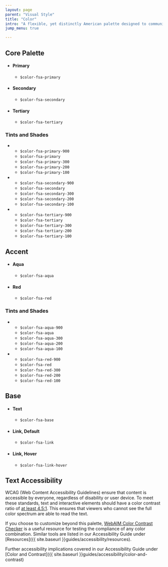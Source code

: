 ```yaml
---
layout: page
parent: "Visual Style"
title: "Color"
intro: "A flexible, yet distinctly American palette designed to communicate warmth and trustworthiness while meeting the highest standards of 508 color contrast requirements."
jump_menu: true

---
```



## Core Palette

<ul class="docs__attr-list">
  <li class="docs__attr-list__item">
    <h4 class="docs__sub_style">Primary</h4>
    <div class="docs__attr-list__swatch color-fsa-primary"></div>
    <ul class="docs__attr-list__attr">
      <li class="docs__attr-list__attr-item"><code>$color-fsa-primary</code></li>
    </ul>
  </li>
  <li class="docs__attr-list__item">
    <h4 class="docs__sub_style">Secondary</h4>
    <div class="docs__attr-list__swatch color-fsa-secondary"></div>
    <ul class="docs__attr-list__attr">
      <li class="docs__attr-list__attr-item"><code>$color-fsa-secondary</code></li>
    </ul>
  </li>
  <li class="docs__attr-list__item">
    <h4 class="docs__sub_style">Tertiary</h4>
    <div class="docs__attr-list__swatch color-fsa-tertiary"></div>
    <ul class="docs__attr-list__attr">
      <li class="docs__attr-list__attr-item"><code>$color-fsa-tertiary</code></li>
    </ul>
  </li>
</ul>


### Tints and Shades

<ul class="docs__attr-list">
  <li class="docs__attr-list__item">
    <ul class="docs__swatch-list docs__swatch-list--primary">
      <li class="docs__swatch-list__item color-fsa-primary-dark"><code>$color-fsa-primary-900</code></li>
      <li class="docs__swatch-list__item docs__swatch-list__item--main color-fsa-primary"><code>$color-fsa-primary</code></li>
      <li class="docs__swatch-list__item color-fsa-primary-light"><code>$color-fsa-primary-300</code></li>
      <li class="docs__swatch-list__item color-fsa-primary-lighter"><code>$color-fsa-primary-200</code></li>
      <li class="docs__swatch-list__item color-fsa-primary-lightest"><code>$color-fsa-primary-100</code></li>
    </ul>
  </li>
  <li class="docs__attr-list__item">
    <ul class="docs__swatch-list docs__swatch-list--secondary">
      <li class="docs__swatch-list__item color-fsa-secondary-dark"><code>$color-fsa-secondary-900</code></li>
      <li class="docs__swatch-list__item docs__swatch-list__item--main color-fsa-secondary"><code>$color-fsa-secondary</code></li>
      <li class="docs__swatch-list__item color-fsa-secondary-light"><code>$color-fsa-secondary-300</code></li>
      <li class="docs__swatch-list__item color-fsa-secondary-lighter"><code>$color-fsa-secondary-200</code></li>
      <li class="docs__swatch-list__item color-fsa-secondary-lightest"><code>$color-fsa-secondary-100</code></li>
    </ul>
  </li>
  <li class="docs__attr-list__item">
    <ul class="docs__swatch-list docs__swatch-list--tertiary">
      <li class="docs__swatch-list__item color-fsa-tertiary-dark"><code>$color-fsa-tertiary-900</code></li>
      <li class="docs__swatch-list__item docs__swatch-list__item--main color-fsa-tertiary"><code>$color-fsa-tertiary</code></li>
      <li class="docs__swatch-list__item color-fsa-tertiary-light"><code>$color-fsa-tertiary-300</code></li>
      <li class="docs__swatch-list__item color-fsa-tertiary-lighter"><code>$color-fsa-tertiary-200</code></li>
      <li class="docs__swatch-list__item color-fsa-tertiary-lightest"><code>$color-fsa-tertiary-100</code></li>
    </ul>
  </li>
</ul>

## Accent

<ul class="docs__attr-list">
  <li class="docs__attr-list__item">
    <h4 class="docs__sub_style">Aqua</h4>
    <div class="docs__attr-list__swatch color-fsa-aqua"></div>
    <ul class="docs__attr-list__attr">
      <li class="docs__attr-list__attr-item"><code>$color-fsa-aqua</code></li>
    </ul>
  </li>
  <li class="docs__attr-list__item">
    <h4 class="docs__sub_style">Red</h4>
    <div class="docs__attr-list__swatch color-fsa-red"></div>
    <ul class="docs__attr-list__attr">
      <li class="docs__attr-list__attr-item"><code>$color-fsa-red</code></li>
    </ul>
  </li>
</ul>

### Tints and Shades

<ul class="docs__attr-list">
  <li class="docs__attr-list__item">
    <ul class="docs__swatch-list docs__swatch-list--aqua">
      <li class="docs__swatch-list__item color-fsa-aqua-dark"><code>$color-fsa-aqua-900</code></li>
      <li class="docs__swatch-list__item docs__swatch-list__item--main color-fsa-aqua"><code>$color-fsa-aqua</code></li>
      <li class="docs__swatch-list__item color-fsa-aqua-light"><code>$color-fsa-aqua-300</code></li>
      <li class="docs__swatch-list__item color-fsa-aqua-lighter"><code>$color-fsa-aqua-200</code></li>
      <li class="docs__swatch-list__item color-fsa-aqua-lightest"><code>$color-fsa-aqua-100</code></li>
    </ul>
  </li>
  <li class="docs__attr-list__item">
    <ul class="docs__swatch-list docs__swatch-list--red">
      <li class="docs__swatch-list__item color-fsa-red-dark"><code>$color-fsa-red-900</code></li>
      <li class="docs__swatch-list__item docs__swatch-list__item--main color-fsa-red"><code>$color-fsa-red</code></li>
      <li class="docs__swatch-list__item color-fsa-red-light"><code>$color-fsa-red-300</code></li>
      <li class="docs__swatch-list__item color-fsa-red-lighter"><code>$color-fsa-red-200</code></li>
      <li class="docs__swatch-list__item color-fsa-red-lightest"><code>$color-fsa-red-100</code></li>
    </ul>
  </li>
</ul>


## Base

<ul class="docs__attr-list">
  <li class="docs__attr-list__item">
    <h4 class="docs__sub_style">Text</h4>
    <div class="docs__attr-list__swatch color-fsa-tertiary-dark"></div>
    <ul class="docs__attr-list__attr">
      <li class="docs__attr-list__attr-item"><code>$color-fsa-base</code></li>
    </ul>
  </li>
  <li class="docs__attr-list__item">
    <h4 class="docs__sub_style">Link, Default</h4>
    <div class="docs__attr-list__swatch color-fsa-link"></div>
    <ul class="docs__attr-list__attr">
      <li class="docs__attr-list__attr-item"><code>$color-fsa-link</code></li>
    </ul>
  </li>
  <li class="docs__attr-list__item">
    <h4 class="docs__sub_style">Link, Hover</h4>
    <div class="docs__attr-list__swatch color-fsa-link-hover"></div>
    <ul class="docs__attr-list__attr">
      <li class="docs__attr-list__attr-item"><code>$color-fsa-link-hover</code></li>
    </ul>
  </li>
  <!-- <li class="docs__attr-list__item">
    <h4 class="docs__sub_style">Link, visited</h4>
    <div class="docs__attr-list__swatch color-fsa-link-visited"></div>
    <ul class="docs__attr-list__attr">
      <li class="docs__attr-list__attr-item"><code>$color-fsa-link-visited</code></li>
    </ul>
  </li> -->
</ul>


## Text Accessibility

WCAG (Web Content Accessibility Guidelines) ensure that content is accessible by everyone, regardless of disability or user device. To meet these standards, text and interactive elements should have a color contrast ratio of [at least 4.5:1](http://www.w3.org/TR/UNDERSTANDING-WCAG20/visual-audio-contrast-contrast.html). This ensures that viewers who cannot see the full color spectrum are able to read the text.

If you choose to customize beyond this palette, [WebAIM Color Contrast Checker](http://webaim.org/resources/contrastchecker/) is a useful resource for testing the compliance of any color combination. Similar tools are listed in our Accessibility Guide under [Resources]({{ site.baseurl }}guides/accessibility/resources).

Further accessibility implications covered in our Accessibility Guide under [Color and Contrast]({{ site.baseurl }}guides/accessibility/color-and-contrast)



<!-- ## Related

Is nisi ut aliquip ex ea commodo consequat. Duis aute irure dolor in reprehenderit in voluptate velit esse cillum dolore eu fugiat nulla pariatur. Excepteur sint occaecat cupidatat non proident, sunt in culpa qui officia deserunt mollit anim id est laborum. -->
